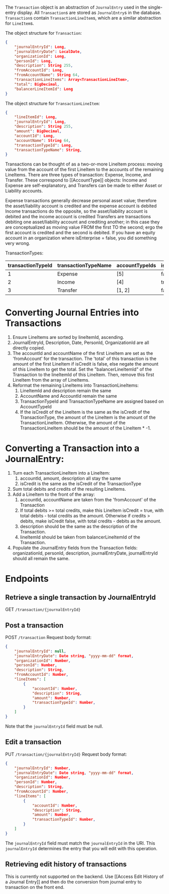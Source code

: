 The `Transaction` object is an abstraction of `JournalEntry` used in the single-entry display. All `Transaction`s are stored as `JournalEntry`s in the database. 
`Transaction`s contain `TransactionLineItem`s, which are a similar abstraction for `LineItem`s.

The object structure for `Transaction`:
```json
{
	"journalEntryId": Long,
	"journalEntryDate": LocalDate,
	"organizationId": Long,
	"personId": Long,
	"description": String 255,
	"fromAccountId": Long,
	"fromAccountName": String 64,
	"transactionLineItems": Array<TransactionLineItem>,
	"total": BigDecimal,
	"balancerLineItemId": Long
}
```
The object structure for `TransactionLineItem`:
```json
{
	"lineItemId": Long,
	"journalEntryId": Long,
	"description": String 255,
	"amount": BigDecimal,
	"accountId": Long,
	"accountName": String 64,
	"transactionTypeId": Long,
	"transactionTypeName": String,
}
```

Transactions can be thought of as a two-or-more LineItem process: moving value from the account of the first LineItem to the accounts of the remaining LineItems. There are three types of transaction: Expense, Income, and Transfer. These correspond to [[AccountType]] objects: Income and Expense are self-explanatory, and Transfers can be made to either Asset or Liability accounts.

Expense transactions generally decrease personal asset value; therefore the asset/liability account is credited and the expense account is debited
Income transactions do the opposite, so the asset/liability account is debited and the income account is credited
Transfers are transactions debiting one asset/liability account and crediting another; in this case they are conceptualized as moving value FROM the first TO the second; ergo the first account is credited and the second is debited.
If you have an equity account in an organization where isEnterprise = false, you did something very wrong.

TransactionTypes:

| transactionTypeId | transactionTypeName | accountTypeIds | isCredit |
| ---- | ---- | ---- | ---- |
| 1 | Expense | [5] | false |
| 2 | Income | [4] | true |
| 3 | Transfer | [1, 2] | false |

# Converting Journal Entries into Transactions
1. Ensure LineItems are sorted by lineItemId, ascending.
2. JournalEntryId, Description, Date, PersonId, OrganizationId are all directly copied.
3. The accountId and accountName of the first LineItem are set as the 'fromAccount' for the transaction. The 'total' of this transaction is the amount of the first LineItem if isCredit is false, else negate the amount of this LineItem to get the total. Set the "balancerLineItemId" of the Transaction to the lineItemId of this LineItem. Then, remove this first LineItem from the array of LineItems.
4. Reformat the remaining LineItems into TransactionLineItems:
	1. LineItemId and description remain the same
	2. AccountName and AccountId remain the same
	3. TransactionTypeId and TransactionTypeName are assigned based on AccountTypeId
	4. If the isCredit of the LineItem is the same as the isCredit of the TransactionType, the amount of the LineItem is the amount of the TransactionLineItem. Otherwise, the amount of the TransactionLineItem should be the amount of the LineItem \* -1.
# Converting a Transaction into a JournalEntry:
1. Turn each TransactionLineItem into a LineItem:
	1. accountId, amount, description all stay the same
	2. isCredit is the same as the isCredit of the TransactionType
2. Sum total debits and credits of the resulting LineItems.
3. Add a LineItem to the front of the array: 
	1. accountId, accountName are taken from the 'fromAccount'  of the Transaction
	2. If total debits >= total credits, make this LineItem isCredit = true, with total debits - total credits as the amount. Otherwise if credits > debits, make isCredit false, with total credits - debits as the amount.
	4. description should be the same as the description of the Transaction.
	5. lineItemId should be taken from balancerLineItemId of the Transaction.
4. Populate the JournalEntry fields from the Transaction fields: organizationId, personId, description, journalEntryDate, journalEntryId should all remain the same.

# Endpoints
## Retrieve a single transaction by JournalEntryId
GET `/transaction/{journalEntryId}`
## Post a transaction
POST `/transaction`
Request body format:
```json
{
    "journalEntryId": null,
    "journalEntryDate": Date string, "yyyy-mm-dd" format,
    "organizationId": Number,
    "personId": Number,
    "description": String,
    "fromAccountId": Number,
    "lineItems": [
        {
            "accountId": Number,
            "description": String,
            "amount": Number,
            "transactionTypeId": Number,
        }
    ]
}
```
Note that the `journalEntryId` field must be null.
## Edit a transaction
PUT `/transaction/{journalEntryId}`
Request body format:
```json
{
    "journalEntryId": Number,
    "journalEntryDate": Date string, "yyyy-mm-dd" format,
    "organizationId": Number,
    "personId": Number,
    "description": String,
    "fromAccountId": Number,
    "lineItems": [
        {
            "accountId": Number,
            "description": String,
            "amount": Number,
            "transactionTypeId": Number,
        }
    ]
}
```
The `journalEntryId` field must match the `journalEntryId` in the URI. This `journalEntryId` determines the entry that you will edit with this operation.
## Retrieving edit history of transactions
This is currently not supported on the backend. Use [[Access Edit History of a Journal Entry]] and then do the conversion from journal entry to transaction on the front end.